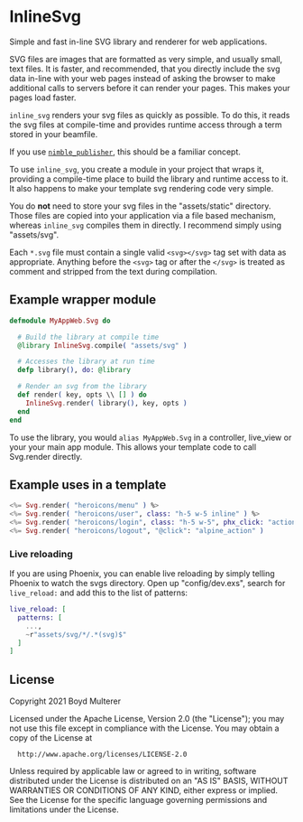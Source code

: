 # InlineSvg

Simple and fast in-line SVG library and renderer for web applications.

SVG files are images that are formatted as very simple, and usually small, text
files. It is faster, and recommended, that you directly include the svg data
in-line with your web pages instead of asking the browser to make additional
calls to servers before it can render your pages. This makes your pages load faster.

`inline_svg` renders your svg files as quickly as possible. To do this, it reads
the svg files at compile-time and provides runtime access through a term
stored in your beamfile.

If you use [`nimble_publisher`](https://github.com/dashbitco/nimble_publisher), this should be a familiar concept.

To use `inline_svg`, you create a module in your project that wraps it, providing
a compile-time place to build the library and runtime access to it. It also happens
to make your template svg rendering code very simple.

You do __not__ need to store your svg files in the "assets/static" directory. Those files
are copied into your application via a file based mechanism, whereas `inline_svg` compiles
them in directly. I recommend simply using "assets/svg".

Each `*.svg` file must contain a single valid `<svg></svg>` tag set with data as appropriate. Anything before the `<svg>` tag or after the `</svg>` is treated as comment and stripped from the text during compilation.


## Example wrapper module

```elixir
defmodule MyAppWeb.Svg do

  # Build the library at compile time
  @library InlineSvg.compile( "assets/svg" )

  # Accesses the library at run time
  defp library(), do: @library

  # Render an svg from the library
  def render( key, opts \\ [] ) do
    InlineSvg.render( library(), key, opts )
  end
end
```

To use the library, you would `alias MyAppWeb.Svg` in a controller, live_view or
your your main app module. This allows your template code to call Svg.render directly.

## Example uses in a template

```elixir
<%= Svg.render( "heroicons/menu" ) %>
<%= Svg.render( "heroicons/user", class: "h-5 w-5 inline" ) %>
<%= Svg.render( "heroicons/login", class: "h-5 w-5", phx_click: "action" )
<%= Svg.render( "heroicons/logout", "@click": "alpine_action" )
```

### Live reloading

If you are using Phoenix, you can enable live reloading by simply telling Phoenix to watch the svgs directory.
Open up "config/dev.exs", search for `live_reload:` and add this to the list of patterns:

```elixir
live_reload: [
  patterns: [
    ...,
    ~r"assets/svg/*/.*(svg)$"
  ]
]
```


## License

Copyright 2021 Boyd Multerer

  Licensed under the Apache License, Version 2.0 (the "License");
  you may not use this file except in compliance with the License.
  You may obtain a copy of the License at

      http://www.apache.org/licenses/LICENSE-2.0

  Unless required by applicable law or agreed to in writing, software
  distributed under the License is distributed on an "AS IS" BASIS,
  WITHOUT WARRANTIES OR CONDITIONS OF ANY KIND, either express or implied.
  See the License for the specific language governing permissions and
  limitations under the License.